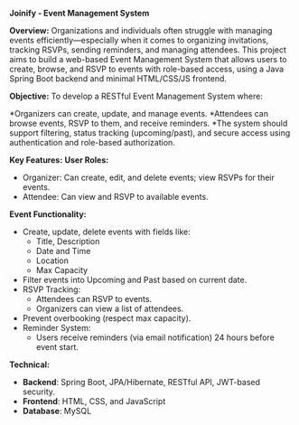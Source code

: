 **Joinify - Event Management System**

**Overview:**
Organizations and individuals often struggle with managing events efficiently—especially when it comes to organizing invitations, tracking RSVPs, sending reminders, and managing attendees. This project aims to build a web-based Event Management System that allows users to create, browse, and RSVP to events with role-based access, using a Java Spring Boot backend and minimal HTML/CSS/JS frontend.

**Objective:**
To develop a RESTful Event Management System where:

  *Organizers can create, update, and manage events.
  *Attendees can browse events, RSVP to them, and receive reminders.
  *The system should support filtering, status tracking (upcoming/past), and secure access using authentication and role-based authorization.

**Key Features:**
**User Roles:**
  * Organizer: Can create, edit, and delete events; view RSVPs for their events.
  * Attendee: Can view and RSVP to available events.

**Event Functionality:**
* Create, update, delete events with fields like:
  - Title, Description
  - Date and Time
  - Location
  - Max Capacity
* Filter events into Upcoming and Past based on current date.
* RSVP Tracking:
  - Attendees can RSVP to events.
  - Organizers can view a list of attendees.
* Prevent overbooking (respect max capacity).
* Reminder System:
  - Users receive reminders (via email notification) 24 hours before event start.

**Technical:**
* **Backend**: Spring Boot, JPA/Hibernate, RESTful API, JWT-based security.
* **Frontend**: HTML, CSS, and JavaScript
* **Database**: MySQL
